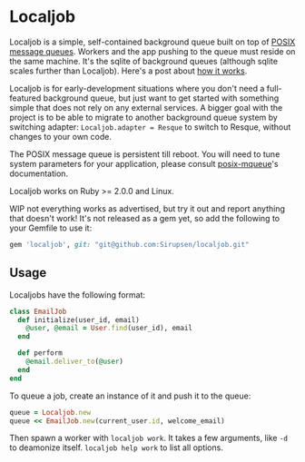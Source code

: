 # Localjob

Localjob is a simple, self-contained background queue built on top of [POSIX
message queues][pmq]. Workers and the app pushing to the queue must reside on
the same machine. It's the sqlite of background queues (although sqlite scales
further than Localjob). Here's a post about [how it works][blog].

Localjob is for early-development situations where you don't need a
full-featured background queue, but just want to get started with something
simple that does not rely on any external services. A bigger goal with the
project is to be able to migrate to another background queue system by switching
adapter: `Localjob.adapter = Resque` to switch to Resque, without changes to
your own code.

The POSIX message queue is persistent till reboot. You will need to tune system
parameters for your application, please consult [posix-mqueue][pmq-gem]'s
documentation.

Localjob works on Ruby >= 2.0.0 and Linux.

WIP not everything works as advertised, but try it out and report anything that
doesn't work! It's not released as a gem yet, so add the following to your
Gemfile to use it:

```ruby
gem 'localjob', git: "git@github.com:Sirupsen/localjob.git"
```

## Usage

Localjobs have the following format:

```ruby
class EmailJob
  def initialize(user_id, email)
    @user, @email = User.find(user_id), email
  end

  def perform
    @email.deliver_to(@user)
  end
end
```

To queue a job, create an instance of it and push it to the queue:

```ruby
queue = Localjob.new
queue << EmailJob.new(current_user.id, welcome_email)
```

Then spawn a worker with `localjob work`. It takes a few arguments, like `-d` to
deamonize itself. `localjob help work` to list all options.

[pmq]: http://linux.die.net/man/7/mq_overview
[pmq-gem]: https://github.com/Sirupsen/posix-mqueue
[blog]: http://sirupsen.com/unix-background-queue/
